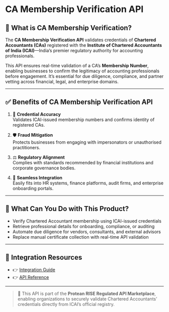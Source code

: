 # CA Membership Verification API

## 📘 What is CA Membership Verification?

The **CA Membership Verification API** validates credentials of **Chartered Accountants (CAs)** registered with the **Institute of Chartered Accountants of India (ICAI)**—India’s premier regulatory authority for accounting professionals.

This API ensures real-time validation of a CA’s **Membership Number**, enabling businesses to confirm the legitimacy of accounting professionals before engagement. It’s essential for due diligence, compliance, and partner vetting across financial, legal, and enterprise domains.

---

## ✅ Benefits of CA Membership Verification API

1. 📜 **Credential Accuracy**  
   Validates ICAI-issued membership numbers and confirms identity of registered CAs.

2. 🛡️ **Fraud Mitigation**  
   Protects businesses from engaging with impersonators or unauthorised practitioners.

3. ⚖️ **Regulatory Alignment**  
   Complies with standards recommended by financial institutions and corporate governance bodies.

4. 🚀 **Seamless Integration**  
   Easily fits into HR systems, finance platforms, audit firms, and enterprise onboarding portals.

---

## 💼 What Can You Do with This Product?

- Verify Chartered Accountant membership using ICAI-issued credentials  
- Retrieve professional details for onboarding, compliance, or auditing  
- Automate due diligence for vendors, consultants, and external advisors  
- Replace manual certificate collection with real-time API validation

---

## 🔗 Integration Resources

- 👉 [Integration Guide](https://docs.risewithprotean.io/83/integration-guide)  
- 👉 [API Reference](https://docs.risewithprotean.io/83/api-reference)

---

> 📌 This API is part of the **Protean RISE Regulated API Marketplace**, enabling organizations to securely validate Chartered Accountants’ credentials directly from ICAI’s official registry.
